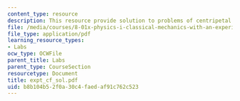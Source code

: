 ```yaml
---
content_type: resource
description: This resource provide solution to problems of centripetal force experiment.
file: /media/courses/8-01x-physics-i-classical-mechanics-with-an-experimental-focus-fall-2002/b8b104b52f0a30c4faedaf91c762c523_expt_cf_sol.pdf
file_type: application/pdf
learning_resource_types:
- Labs
ocw_type: OCWFile
parent_title: Labs
parent_type: CourseSection
resourcetype: Document
title: expt_cf_sol.pdf
uid: b8b104b5-2f0a-30c4-faed-af91c762c523
---
```

